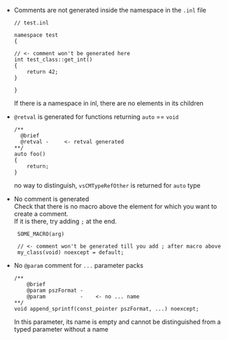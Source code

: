 * Comments are not generated inside the namespace in the `.inl` file
  ```
  // test.inl
  
  namespace test
  {
  
  // <- comment won't be generated here
  int test_class::get_int()
  {
      return 42;
  }
  
  }
  
  ```
  If there is a namespace in inl, there are no elements in its children   
  
* `@retval` is generated for functions returning `auto` == `void`   
  ```
  /**
    @brief  
    @retval -     <- retval generated
  **/
  auto foo()
  {
      return;
  }
  ```
  no way to distinguish, `vsCMTypeRefOther` is returned for `auto` type
* No comment is generated   
  Check that there is no macro above the element for which you want to create a comment.   
  If it is there, try adding `;` at the end.   
  ```
   SOME_MACRO(arg)
   
   // <- comment won't be generated till you add ; after macro above
   my_class(void) noexcept = default;

  ```
* No `@param` comment for `...` parameter packs   
  ```
  /**
      @brief 
      @param pszFormat - 
      @param           -    <- no ... name
  **/
  void append_sprintf(const_pointer pszFormat, ...) noexcept;
  ```
  In this parameter, its name is empty and cannot be distinguished from a typed parameter without a name


